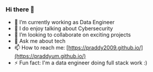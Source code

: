 ### Hi there 👋

- 🔭 I’m currently working as Data Engineer
- 🌱 I do enjoy talking about Cybersecurity
- 👯 I’m looking to collaborate on exciting projects
- 💬 Ask me about tech
- 📫 How to reach me: [https://praddy2009.github.io/](https://praddyum.github.io/)
- ⚡ Fun fact: I'm a data engineer doing full stack work :)

